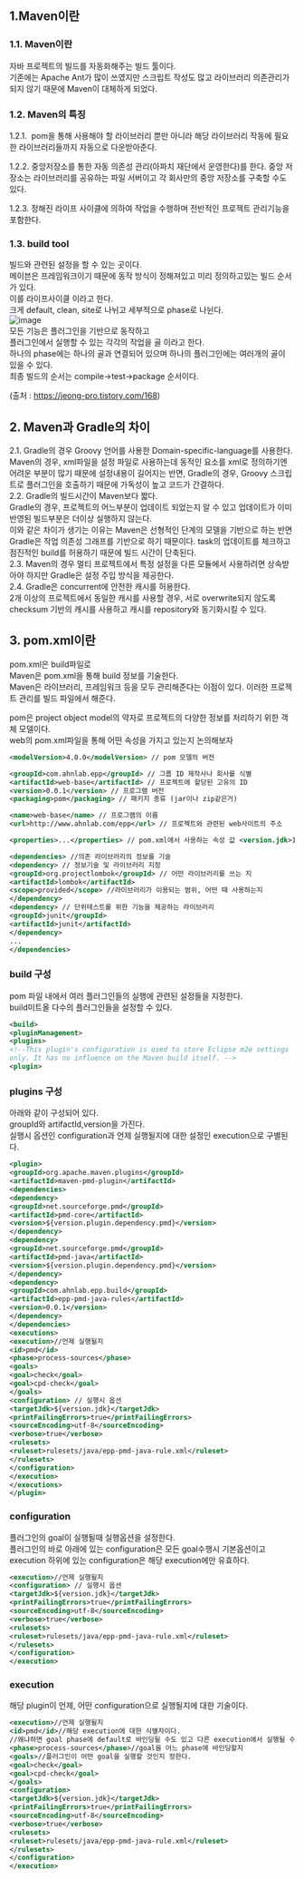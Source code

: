 ## 1.Maven이란  
### 1.1. Maven이란  
자바 프로젝트의 빌드를 자동화해주는 빌드 툴이다.  
기존에는 Apache Ant가 많이 쓰였지만 스크립트 작성도 많고 라이브러리 의존관리가 되지 않기 때문에 Maven이 대체하게 되었다.  
  
### 1.2. Maven의 특징  
1.2.1.  pom을 통해 사용해야 할 라이브러리 뿐만 아니라 해당 라이브러리 작동에 필요한 라이브러리들까지 자동으로 다운받아준다.  
  
1.2.2. 중앙저장소를 통한 자동 의존성 관리(아파치 재단에서 운영한다)를 한다. 중앙 저장소는 라이브러리를 공유하는 파일 서버이고 각 회사만의 중앙 저장소를 구축할 수도 있다.  
  
1.2.3. 정해진 라이프 사이클에 의하여 작업을 수행하며 전반적인 프로젝트 관리기능을 포함한다.  
  
### 1.3. build tool  
빌드와 관련된 설정을 할 수 있는 곳이다.  
메이븐은 프레임워크이기 때문에 동작 방식이 정해져있고 미리 정의하고있는 빌드 순서가 있다.  
이를 라이프사이클 이라고 한다.  
크게 default, clean, site로 나뉘고 세부적으로 phase로 나뉜다.  
![image](https://user-images.githubusercontent.com/61738600/140637667-f5db1706-f392-455e-96fd-5ab173a96d19.png)  
모든 기능은 플러그인을 기반으로 동작하고   
플러그인에서 실행할 수 있는 각각의 작업을 골 이라고 한다.   
하나의 phase에는 하나의 골과 연결되어 있으며 하나의 플러그인에는 여러개의 골이 있을 수 있다.  
최종 빌드의 순서는 compile->test→package 순서이다.  
  
(출처 : https://jeong-pro.tistory.com/168)  
  
## 2. Maven과 Gradle의 차이   
2.1. Gradle의 경우 Groovy 언어를 사용한 Domain-specific-language를 사용한다.  
Maven의 경우, xml파일을 설정 파일로 사용하는데 동적인 요소를 xml로 정의하기엔 어려운 부분이 많기 때문에 설정내용이 길어지는 반면, Gradle의 경우, Groovy 스크립트로 플러그인을 호출하기 때문에 가독성이 높고 코드가 간결하다.  
2.2. Gradle의 빌드시간이 Maven보다 짧다.  
Gradle의 경우, 프로젝트의 어느부분이 업데이트 되었는지 알 수 있고 업데이트가 이미 반영된 빌드부분은 더이상 실행하지 않는다.  
이와 같은 차이가 생기는 이유는 Maven은 선형적인 단계의 모델을 기반으로 하는 반면 Gradle은 작업 의존성 그래프를 기반으로 하기 때문이다. task의 업데이트를 체크하고 점진적인 build를 허용하기 때문에 빌드 시간이 단축된다.  
2.3. Maven의 경우 멀티 프로젝트에서 특정 설정을 다른 모듈에서 사용하려면 상속받아야 하지만 Gradle은 설정 주입 방식을 제공한다.  
2.4. Gradle은 concurrent에 안전한 캐시를 허용한다.  
2개 이상의 프로젝트에서 동일한 캐시를 사용할 경우, 서로 overwrite되지 않도록 checksum 기반의 캐시를 사용하고 캐시를 repository와 동기화시킬 수 있다.  
## 3. pom.xml이란  
pom.xml은 build파일로  
Maven은 pom.xml을 통해 build 정보를 기술한다.  
Maven은 라이브러리, 프레임워크 등을 모두 관리해준다는 이점이 있다. 이러한 프로젝트 관리를 빌드 파일에서 해준다.  
  
pom은 project object model의 약자로 프로젝트의 다양한 정보를 처리하기 위한 객체 모델이다.  
web의 pom.xml파일을 통해 어떤 속성을 가지고 있는지 논의해보자  
  
```xml
<modelVersion>4.0.0</modelVersion> // pom 모델의 버전

<groupId>com.ahnlab.epp</groupId> // 그룹 ID 제작사나 회사를 식별
<artifactId>web-base</artifactId> // 프로젝트에 할당된 고유의 ID
<version>0.0.1</version> // 프로그램 버전
<packaging>pom</packaging> // 패키지 종류 (jar이나 zip같은거)

<name>web-base</name> // 프로그램의 이름
<url>http://www.ahnlab.com/epp</url> // 프로젝트와 관련된 web사이트의 주소

<properties>...</properties> // pom.xml에서 사용하는 속성 값 <version.jdk>1.8</version.jdk> 이런 버전이 적혀있다.

<dependencies> //의존 라이브러리의 정보를 기술
<dependency> // 정보기술 및 라이브러리 지정
<groupId>org.projectlombok</groupId> // 어떤 라이브러리를 쓰는 지
<artifactId>lombok</artifactId>
<scope>provided</scope> //라이브러리가 이용되는 범위, 어떤 때 사용하는지
</dependency>
<dependency> // 단위테스트를 위한 기능을 제공하는 라이브러리
<groupId>junit</groupId>
<artifactId>junit</artifactId>
</dependency>
...
</dependencies>

```
### build 구성  
pom 파일 내에서 여러 플러그인들의 실행에 관련된 설정들을 지정한다.  
build미트올 다수의 플러그인들을 설정할 수 있다.  
```xml
<build>
<pluginManagement>
<plugins>
<!--This plugin's configuration is used to store Eclipse m2e settings
only. It has no influence on the Maven build itself. -->
<plugin>
```
### plugins 구성  
아래와 같이 구성되어 있다.  
groupId와 artifactId,version을 가진다.  
실행시 옵션인 configuration과 언제 실행될지에 대한 설정인 execution으로 구별된다.  
```xml
<plugin>
<groupId>org.apache.maven.plugins</groupId>
<artifactId>maven-pmd-plugin</artifactId>
<dependencies>
<dependency>
<groupId>net.sourceforge.pmd</groupId>
<artifactId>pmd-core</artifactId>
<version>${version.plugin.dependency.pmd}</version>
</dependency>
<dependency>
<groupId>net.sourceforge.pmd</groupId>
<artifactId>pmd-java</artifactId>
<version>${version.plugin.dependency.pmd}</version>
</dependency>
<dependency>
<groupId>com.ahnlab.epp.build</groupId>
<artifactId>epp-pmd-java-rules</artifactId>
<version>0.0.1</version>
</dependency>
</dependencies>
<executions>
<execution>//언제 실행될지
<id>pmd</id>
<phase>process-sources</phase>
<goals>
<goal>check</goal>
<goal>cpd-check</goal>
</goals>
<configuration> // 실행시 옵션
<targetJdk>${version.jdk}</targetJdk>
<printFailingErrors>true</printFailingErrors>
<sourceEncoding>utf-8</sourceEncoding>
<verbose>true</verbose>
<rulesets>
<ruleset>rulesets/java/epp-pmd-java-rule.xml</ruleset>
</rulesets>
</configuration>
</execution>
</executions>
</plugin>
```
### configuration  
플러그인의 goal이 실행될때 실행옵션을 설정한다.  
플러그인의 바로 아래에 있는 configuration은 모든 goal수행시 기본옵션이고  
execution 하위에 있는 configuration은 해당 execution에만 유효하다.  
```xml
<execution>//언제 실행될지
<configuration> // 실행시 옵션
<targetJdk>${version.jdk}</targetJdk>
<printFailingErrors>true</printFailingErrors>
<sourceEncoding>utf-8</sourceEncoding>
<verbose>true</verbose>
<rulesets>
<ruleset>rulesets/java/epp-pmd-java-rule.xml</ruleset>
</rulesets>
</configuration>
</execution>
```
### execution  
해당 plugin이 언제, 어떤 configuration으로 실행될지에 대한 기술이다.  
```xml
<execution>//언제 실행될지
<id>pmd</id>//해당 execution에 대한 식별자이다.
//왜냐하면 goal phase에 default로 바인딩될 수도 있고 다른 execution에서 실행될 수도 있으므로 구분이 필요하다.
<phase>process-sources</phase>//goal을 어느 phase에 바인딩할지
<goals>//플러그인이 어떤 goal을 실행할 것인지 정한다.
<goal>check</goal>
<goal>cpd-check</goal>
</goals>
<configuration>
<targetJdk>${version.jdk}</targetJdk>
<printFailingErrors>true</printFailingErrors>
<sourceEncoding>utf-8</sourceEncoding>
<verbose>true</verbose>
<rulesets>
<ruleset>rulesets/java/epp-pmd-java-rule.xml</ruleset>
</rulesets>
</configuration>
</execution>
```

